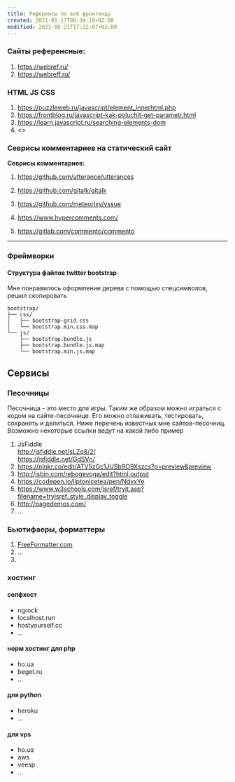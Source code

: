 ```yaml
---
title: Референсы по веб фронтенду
created: 2021-01-17T00:34:10+02:00
modified: 2021-08-21T17:22:07+03:00
---
```


### Сайты референсные:
1. <https://webref.ru/>
1. <https://webreff.ru/>

### HTML JS CSS

1. <https://puzzleweb.ru/javascript/element_innerhtml.php>
1. <https://frontblog.ru/javascript-kak-poluchit-get-parametr.html>
1. <https://learn.javascript.ru/searching-elements-dom>
1. <>


### Севрисы комментариев на статический сайт

**Севрисы комментариев:**  
1. <https://github.com/utterance/utterances>  
1. <https://github.com/gitalk/gitalk>  
1. <https://github.com/meteorlxy/vssue>

1. <https://www.hypercomments.com/>
1. <https://gitlab.com/commento/commento>  

*** 

### Фреймворки

#### Структура файлов twitter bootstrap
Мне понравилось оформление дерева с помощью спецсимволов, решил скопировать

```
bootstrap/  
├── css/  
│   ├── bootstrap-grid.css  
│   └── bootstrap.min.css.map  
└── js/  
    ├── bootstrap.bundle.js  
    ├── bootstrap.bundle.js.map  
    └── bootstrap.min.js.map  
```

## Сервисы

### Песочницы
Песочница - это место для игры. Таким же образом можно играться с кодом на сайте-песочнице. Его можно отлаживать, тестировать, сохранять и делиться. Ниже перечень известных мне сайтов-песочниц. Возможно некоторые ссылки ведут на какой либо пример
1. JsFiddle  
   <http://jsfiddle.net/sLZq8/2/>  
   <https://jsfiddle.net/GdSVn/>
3. <https://plnkr.co/edit/ATV5zGc1JUSb9O9Xszcs?p=preview&preview>
4. <http://jsbin.com/rebogevoga/edit?html,output>
5. <https://codepen.io/liptonicetea/pen/NdvxYe>
6. <https://www.w3schools.com/jsref/tryit.asp?filename=tryjsref_style_display_toggle>
7. <http://pagedemos.com/>
8. ...

### Бьютифаеры, форматтеры
1. [FreeFormatter.com](https://www.freeformatter.com/html-formatter.html)
2. ...
3. 


### хостинг
#### селфхост
- ngrock
- localhost.run
- hostyourself.cc
- ...
#### норм хостинг для php
- ho.ua
- beget.ru
- ...
#### для python
- heroku
- ...
#### для vps
- ho.ua
- aws
- veesp
- ...
